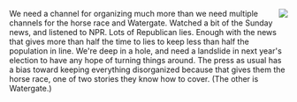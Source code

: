 <img src="http://static.scripting.com/larryKing/images/2012/11/10/horse.gif" border="0" align="right">We need a channel for organizing much more than we need multiple channels for the horse race and Watergate. Watched a bit of the Sunday news, and listened to NPR. Lots of Republican lies. Enough with the news that gives more than half the time to lies to keep less than half the population in line. We're deep in a hole, and need a landslide in next year's election to have any hope of turning things around. The press as usual has a bias toward keeping everything disorganized because that gives them the horse race, one of two stories they know how to cover. (The other is Watergate.)

